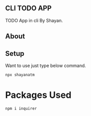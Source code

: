 ## CLI TODO APP  ##

TODO App in cli By Shayan.

## About


## Setup
Want to use just type below command.
```bash
npx shayanatm
```

# Packages Used
```bash
npm i inquirer
```